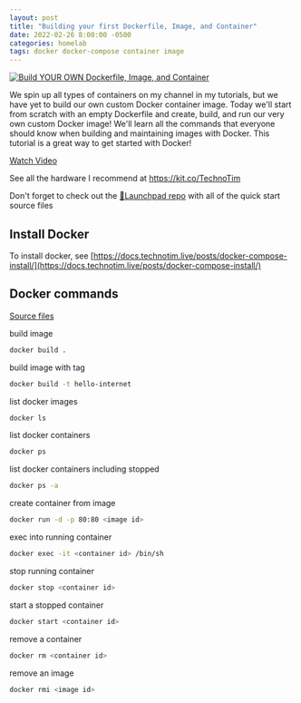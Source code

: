 ```yaml
---
layout: post
title: "Building your first Dockerfile, Image, and Container"
date: 2022-02-26 8:00:00 -0500
categories: homelab
tags: docker docker-compose container image
---
```


[![Build YOUR OWN Dockerfile, Image, and Container](https://img.youtube.com/vi/SnSH8Ht3MIc/0.jpg)](https://www.youtube.com/watch?v=SnSH8Ht3MIc "Build YOUR OWN Dockerfile, Image, and Container")

We spin up all types of containers on my channel in my tutorials, but we have yet to build our own custom Docker container image.  Today we'll start from scratch with an empty Dockerfile and create, build, and run our very own custom Docker image!  We'll learn all the commands that everyone should know when building and maintaining images with Docker.  This tutorial is a great way to get started with Docker!

[Watch Video](https://www.youtube.com/watch?v=SnSH8Ht3MIc)

See all the hardware I recommend at <https://kit.co/TechnoTim>

Don't forget to check out the [🚀Launchpad repo](https://l.technotim.live/quick-start) with all of the quick start source files


## Install Docker

To install docker, see [https://docs.technotim.live/posts/docker-compose-install/](https://docs.technotim.live/posts/docker-compose-install/)


## Docker commands

[Source files](https://github.com/techno-tim/launchpad/tree/master/docker/custom-image)

build image

```bash
docker build .
```

build image with tag

```bash
docker build -t hello-internet
```

list docker images

```bash
docker ls
```

list docker containers

```bash
docker ps
```

list docker containers including stopped

```bash
docker ps -a
```

create container from image

```bash
docker run -d -p 80:80 <image id>
```

exec into running container

```bash
docker exec -it <container id> /bin/sh
```

stop running container

```bash
docker stop <container id>
```

start a stopped container

```bash
docker start <container id>
```

remove a container 

```bash
docker rm <container id>
```

remove an image

```bash
docker rmi <image id>
```



